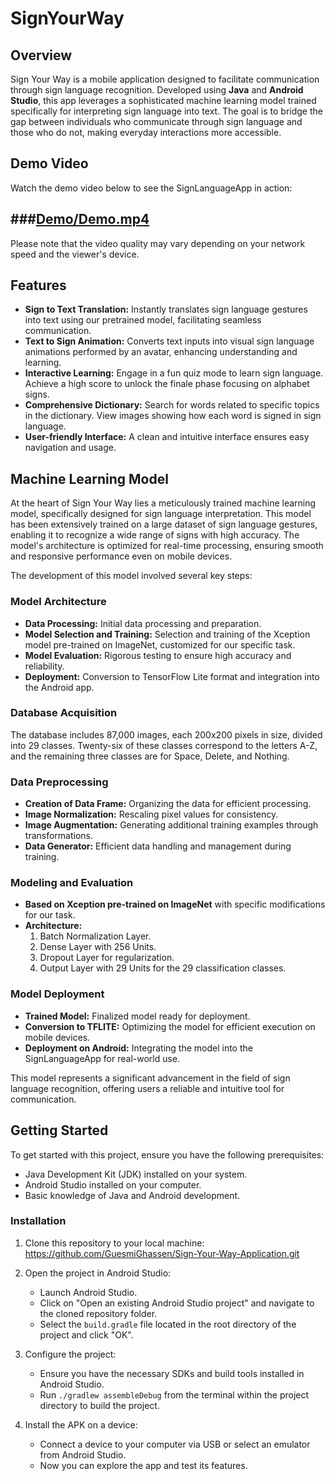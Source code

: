 # SignYourWay
## Overview

Sign Your Way is a mobile application designed to facilitate communication through sign language recognition. Developed using **Java** and **Android Studio**, this app leverages a sophisticated machine learning model trained specifically for interpreting sign language into text. The goal is to bridge the gap between individuals who communicate through sign language and those who do not, making everyday interactions more accessible.

## Demo Video

Watch the demo video below to see the SignLanguageApp in action:

###[Demo/Demo.mp4](https://drive.google.com/file/d/1VCdSHWTcaFGoEpvJfgm4RmiEbwFlHP7_/view?usp=sharing)
---

Please note that the video quality may vary depending on your network speed and the viewer's device.

## Features

- **Sign to Text Translation:** Instantly translates sign language gestures into text using our pretrained model, facilitating seamless communication.
- **Text to Sign Animation:** Converts text inputs into visual sign language animations performed by an avatar, enhancing understanding and learning.
- **Interactive Learning:** Engage in a fun quiz mode to learn sign language. Achieve a high score to unlock the finale phase focusing on alphabet signs.
- **Comprehensive Dictionary:** Search for words related to specific topics in the dictionary. View images showing how each word is signed in sign language.
- **User-friendly Interface:** A clean and intuitive interface ensures easy navigation and usage.

## Machine Learning Model

At the heart of Sign Your Way lies a meticulously trained machine learning model, specifically designed for sign language interpretation. This model has been extensively trained on a large dataset of sign language gestures, enabling it to recognize a wide range of signs with high accuracy. The model's architecture is optimized for real-time processing, ensuring smooth and responsive performance even on mobile devices.

The development of this model involved several key steps:

### Model Architecture

- **Data Processing:** Initial data processing and preparation.
- **Model Selection and Training:** Selection and training of the Xception model pre-trained on ImageNet, customized for our specific task.
- **Model Evaluation:** Rigorous testing to ensure high accuracy and reliability.
- **Deployment:** Conversion to TensorFlow Lite format and integration into the Android app.

### Database Acquisition

The database includes 87,000 images, each 200x200 pixels in size, divided into 29 classes. Twenty-six of these classes correspond to the letters A-Z, and the remaining three classes are for Space, Delete, and Nothing.

### Data Preprocessing

- **Creation of Data Frame:** Organizing the data for efficient processing.
- **Image Normalization:** Rescaling pixel values for consistency.
- **Image Augmentation:** Generating additional training examples through transformations.
- **Data Generator:** Efficient data handling and management during training.

### Modeling and Evaluation

- **Based on Xception pre-trained on ImageNet** with specific modifications for our task.
- **Architecture:**
  1. Batch Normalization Layer.
  2. Dense Layer with 256 Units.
  3. Dropout Layer for regularization.
  4. Output Layer with 29 Units for the 29 classification classes.

### Model Deployment

- **Trained Model:** Finalized model ready for deployment.
- **Conversion to TFLITE:** Optimizing the model for efficient execution on mobile devices.
- **Deployment on Android:** Integrating the model into the SignLanguageApp for real-world use.
  
This model represents a significant advancement in the field of sign language recognition, offering users a reliable and intuitive tool for communication.

## Getting Started

To get started with this project, ensure you have the following prerequisites:

- Java Development Kit (JDK) installed on your system.
- Android Studio installed on your computer.
- Basic knowledge of Java and Android development.

### Installation

1. Clone this repository to your local machine:
   https://github.com/GuesmiGhassen/Sign-Your-Way-Application.git
   
3. Open the project in Android Studio:
   - Launch Android Studio.
   - Click on "Open an existing Android Studio project" and navigate to the cloned repository folder.
   - Select the `build.gradle` file located in the root directory of the project and click "OK".

4. Configure the project:
   - Ensure you have the necessary SDKs and build tools installed in Android Studio.
   - Run `./gradlew assembleDebug` from the terminal within the project directory to build the project.

5. Install the APK on a device:
   - Connect a device to your computer via USB or select an emulator from Android Studio.
   - Now you can explore the app and test its features.
